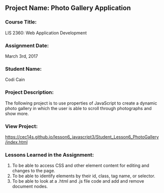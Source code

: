 ## Project Name:  Photo Gallery Application

### Course Title:
LIS 2360:  Web Application Development

### Assignment Date:  
March 3rd, 2017

### Student Name:  
Codi Cain

### Project Description:
The following project is to use properties of JavaScript to create a dynamic photo gallery in which the user is able to scroll through photographs and show more.

### View Project:
https://cec14s.github.io/lesson6_javascript3/Student_Lesson6_PhotoGallery/index.html

### Lessons Learned in the Assignment:
1. To be able to access CSS and other element content for editing and changes to the page.
2. To be able to identify elements by their id, class, tag name, or selector. 
3. To be able to look at a .html and .js file code and add and remove document nodes.
